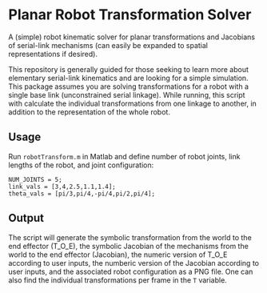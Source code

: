 # Planar Robot Transformation Solver
A (simple) robot kinematic solver for planar transformations and Jacobians of serial-link mechanisms (can easily be expanded to spatial representations if desired).

This repository is generally guided for those seeking to learn more about elementary serial-link kinematics and are looking for a simple simulation. This package assumes you are solving transformations for a robot with a single base link (unconstrained serial linkage). While running, this script with calculate the individual transformations from one linkage to another, in addition to the representation of the whole robot.  

## Usage
Run ```robotTransform.m``` in Matlab and define number of robot joints, link lengths of the robot, and joint configuration: 

```
NUM_JOINTS = 5;
link_vals = [3,4,2.5,1.1,1.4];
theta_vals = [pi/3,pi/4,-pi/4,pi/2,pi/4];  
```

## Output
The script will generate the symbolic transformation from the world to the end effector (T_O_E), the symbolic Jacobian of the mechanisms from the world to the end effector (Jacobian), the numeric version of T_O_E according to user inputs, the numberic version of the Jacobian according to user inputs, and the associated robot configuration as a PNG file. One can also find the individual transformations per frame in the ```T``` variable. 
